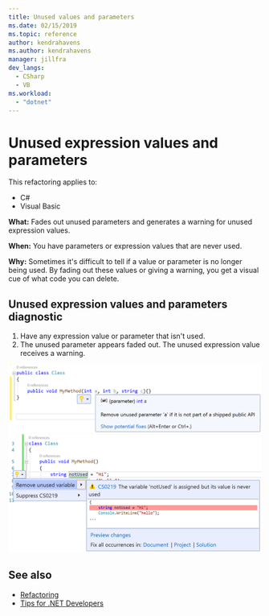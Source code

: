 ```yaml
---
title: Unused values and parameters
ms.date: 02/15/2019
ms.topic: reference
author: kendrahavens
ms.author: kendrahavens
manager: jillfra
dev_langs:
  - CSharp
  - VB
ms.workload:
  - "dotnet"
---
```

# Unused expression values and parameters

This refactoring applies to:

- C#
- Visual Basic

**What:** Fades out unused parameters and generates a warning for unused expression values.

**When:** You have parameters or expression values that are never used.

**Why:** Sometimes it's difficult to tell if a value or parameter is no longer being used. By fading out these values or giving a warning, you get a visual cue of what code you can delete.

## Unused expression values and parameters diagnostic

1. Have any expression value or parameter that isn't used.
2. The unused parameter appears faded out. The unused expression value receives a warning.

  ![Unused parameter](media/unused-parameter.png)
  ![Unused value](media/unused-value.png)

## See also

- [Refactoring](../refactoring-in-visual-studio.md)
- [Tips for .NET Developers](../visual-studio-2017-for-dotnet-developers)

